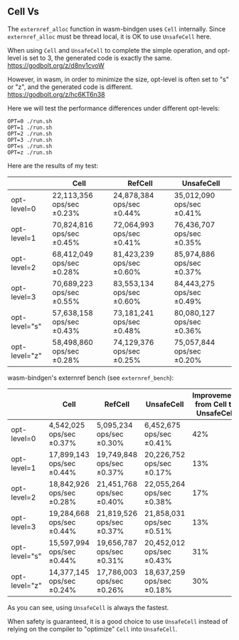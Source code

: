 ## Cell Vs

The `externref_alloc` function in wasm-bindgen uses `Cell` internally.
Since `externref_alloc` must be thread local, it is OK to use `UnsafeCell` here.

When using `Cell` and `UnsafeCell` to complete the simple operation, and opt-level is set to 3,
the generated code is exactly the same. https://godbolt.org/z/d8nv1cvoW

However, in wasm, in order to minimize the size, opt-level is often set to "s" or "z",
and the generated code is different. https://godbolt.org/z/hc6KT6n38

Here we will test the performance differences under different opt-levels:

```shell
OPT=0 ./run.sh
OPT=1 ./run.sh
OPT=2 ./run.sh
OPT=3 ./run.sh
OPT=s ./run.sh
OPT=z ./run.sh
```

Here are the results of my test:

||Cell|RefCell|UnsafeCell|
|-|-|-|-|
|opt-level=0|22,113,356 ops/sec ±0.23%|24,878,384 ops/sec ±0.44%|35,012,090 ops/sec ±0.41%|
|opt-level=1|70,824,816 ops/sec ±0.45%|72,064,993 ops/sec ±0.41%|76,436,707 ops/sec ±0.35%|
|opt-level=2|68,412,049 ops/sec ±0.28%|81,423,239 ops/sec ±0.60%|85,974,886 ops/sec ±0.37%|
|opt-level=3|70,689,223 ops/sec ±0.55%|83,553,134 ops/sec ±0.60%|84,443,275 ops/sec ±0.49%|
|opt-level="s"|57,638,158 ops/sec ±0.43%|73,181,241 ops/sec ±0.48%|80,080,127 ops/sec ±0.36%|
|opt-level="z"|58,498,860 ops/sec ±0.28%|74,129,376 ops/sec ±0.25%|75,057,844 ops/sec ±0.20%|

wasm-bindgen's externref bench (see `externref_bench`):

||Cell|RefCell|UnsafeCell|Improvement from Cell to UnsafeCell|
|-|-|-|-|-|
|opt-level=0|4,542,025 ops/sec ±0.37%|5,095,234 ops/sec ±0.30%|6,452,675 ops/sec ±0.41%|42%|
|opt-level=1|17,899,143 ops/sec ±0.44%|19,749,848 ops/sec ±0.37%|20,226,752 ops/sec ±0.17%|13%|
|opt-level=2|18,842,926 ops/sec ±0.28%|21,451,768 ops/sec ±0.40%|22,055,264 ops/sec ±0.38%|17%|
|opt-level=3|19,284,668 ops/sec ±0.44%|21,819,526 ops/sec ±0.37%|21,858,031 ops/sec ±0.51%|13%|
|opt-level="s"|15,597,994 ops/sec ±0.44%|19,656,787 ops/sec ±0.31%|20,452,012 ops/sec ±0.43%|31%|
|opt-level="z"|14,377,145 ops/sec ±0.24%|17,786,003 ops/sec ±0.26%|18,637,259 ops/sec ±0.18%|30%|

As you can see, using `UnsafeCell` is always the fastest.

When safety is guaranteed, it is a good choice to use `UnsafeCell` instead of relying on the compiler to "optimize" `Cell` into `UnsafeCell`.
